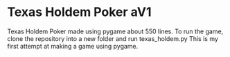# Texas Holdem Poker aV1

Texas Holdem Poker made using pygame about 550 lines. 
To run the game, clone the repository into a new folder and run texas_holdem.py
This is my first attempt at making a game using pygame. 
